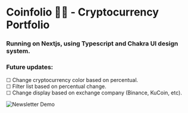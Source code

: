 # Coinfolio 🏳️‍🌈 - Cryptocurrency Portfolio

### Running on Nextjs, using Typescript and Chakra UI design system.

### Future updates: 
☐ Change cryptocurrency color based on percentual. <br />
☐ Filter list based on percentual change. <br />
☐ Change display based on exchange company (Binance, KuCoin, etc).

![Newsletter Demo](public/Coinfolio.gif)
